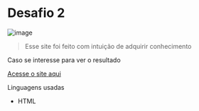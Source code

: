 # Desafio 2

![image](https://github.com/user-attachments/assets/cf6412bb-1923-425a-b4be-cac81fece1f2)

> Esse site foi feito com intuição de adquirir conhecimento
<p>
    Caso se interesse para ver o resultado
</p>
<p>
<a href="https://kittz1n.github.io/HTMLeCSS/desafios/d002" rel="external" target="_blank">
    Acesse o site aqui
</a>
</p>
<p>
    Linguagens usadas
</p>
<ul>
    <li>HTML
</ul>